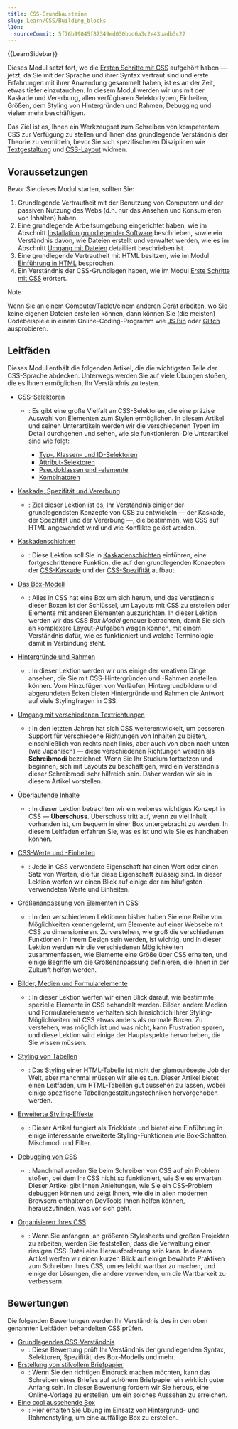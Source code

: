 ```yaml
---
title: CSS-Grundbausteine
slug: Learn/CSS/Building_blocks
l10n:
  sourceCommit: 5f76b99045f87349ed030bbd6a3c2e43badb3c22
---
```


{{LearnSidebar}}

Dieses Modul setzt fort, wo die [Ersten Schritte mit CSS](/de/docs/Learn/CSS/First_steps) aufgehört haben — jetzt, da Sie mit der Sprache und ihrer Syntax vertraut sind und erste Erfahrungen mit ihrer Anwendung gesammelt haben, ist es an der Zeit, etwas tiefer einzutauchen. In diesem Modul werden wir uns mit der Kaskade und Vererbung, allen verfügbaren Selektortypen, Einheiten, Größen, dem Styling von Hintergründen und Rahmen, Debugging und vielem mehr beschäftigen.

Das Ziel ist es, Ihnen ein Werkzeugset zum Schreiben von kompetentem CSS zur Verfügung zu stellen und Ihnen das grundlegende Verständnis der Theorie zu vermitteln, bevor Sie sich spezifischeren Disziplinen wie [Textgestaltung](/de/docs/Learn/CSS/Styling_text) und [CSS-Layout](/de/docs/Learn/CSS/CSS_layout) widmen.

## Voraussetzungen

Bevor Sie dieses Modul starten, sollten Sie:

1. Grundlegende Vertrautheit mit der Benutzung von Computern und der passiven Nutzung des Webs (d.h. nur das Ansehen und Konsumieren von Inhalten) haben.
2. Eine grundlegende Arbeitsumgebung eingerichtet haben, wie im Abschnitt [Installation grundlegender Software](/de/docs/Learn/Getting_started_with_the_web/Installing_basic_software) beschrieben, sowie ein Verständnis davon, wie Dateien erstellt und verwaltet werden, wie es im Abschnitt [Umgang mit Dateien](/de/docs/Learn/Getting_started_with_the_web/Dealing_with_files) detailliert beschrieben ist.
3. Eine grundlegende Vertrautheit mit HTML besitzen, wie im Modul [Einführung in HTML](/de/docs/Learn/HTML/Introduction_to_HTML) besprochen.
4. Ein Verständnis der CSS-Grundlagen haben, wie im Modul [Erste Schritte mit CSS](/de/docs/Learn/CSS/First_steps) erörtert.

> [!NOTE]
> Wenn Sie an einem Computer/Tablet/einem anderen Gerät arbeiten, wo Sie keine eigenen Dateien erstellen können, dann können Sie (die meisten) Codebeispiele in einem Online-Coding-Programm wie [JS Bin](https://jsbin.com/) oder [Glitch](https://glitch.com/) ausprobieren.

## Leitfäden

Dieses Modul enthält die folgenden Artikel, die die wichtigsten Teile der CSS-Sprache abdecken. Unterwegs werden Sie auf viele Übungen stoßen, die es Ihnen ermöglichen, Ihr Verständnis zu testen.

- [CSS-Selektoren](/de/docs/Learn/CSS/Building_blocks/Selectors)

  - : Es gibt eine große Vielfalt an CSS-Selektoren, die eine präzise Auswahl von Elementen zum Stylen ermöglichen. In diesem Artikel und seinen Unterartikeln werden wir die verschiedenen Typen im Detail durchgehen und sehen, wie sie funktionieren. Die Unterartikel sind wie folgt:

    - [Typ-, Klassen- und ID-Selektoren](/de/docs/Learn/CSS/Building_blocks/Selectors/Type_Class_and_ID_Selectors)
    - [Attribut-Selektoren](/de/docs/Learn/CSS/Building_blocks/Selectors/Attribute_selectors)
    - [Pseudoklassen und -elemente](/de/docs/Learn/CSS/Building_blocks/Selectors/Pseudo-classes_and_pseudo-elements)
    - [Kombinatoren](/de/docs/Learn/CSS/Building_blocks/Selectors/Combinators)

- [Kaskade, Spezifität und Vererbung](/de/docs/Learn/CSS/Building_blocks/Cascade_and_inheritance)

  - : Ziel dieser Lektion ist es, Ihr Verständnis einiger der grundlegendsten Konzepte von CSS zu entwickeln — der Kaskade, der Spezifität und der Vererbung —, die bestimmen, wie CSS auf HTML angewendet wird und wie Konflikte gelöst werden.

- [Kaskadenschichten](/de/docs/Learn/CSS/Building_blocks/Cascade_layers)

  - : Diese Lektion soll Sie in [Kaskadenschichten](/de/docs/Web/CSS/@layer) einführen, eine fortgeschrittenere Funktion, die auf den grundlegenden Konzepten der [CSS-Kaskade](/de/docs/Web/CSS/Cascade) und der [CSS-Spezifität](/de/docs/Web/CSS/Specificity) aufbaut.

- [Das Box-Modell](/de/docs/Learn/CSS/Building_blocks/The_box_model)
  - : Alles in CSS hat eine Box um sich herum, und das Verständnis dieser Boxen ist der Schlüssel, um Layouts mit CSS zu erstellen oder Elemente mit anderen Elementen auszurichten. In dieser Lektion werden wir das CSS _Box Model_ genauer betrachten, damit Sie sich an komplexere Layout-Aufgaben wagen können, mit einem Verständnis dafür, wie es funktioniert und welche Terminologie damit in Verbindung steht.
- [Hintergründe und Rahmen](/de/docs/Learn/CSS/Building_blocks/Backgrounds_and_borders)
  - : In dieser Lektion werden wir uns einige der kreativen Dinge ansehen, die Sie mit CSS-Hintergründen und -Rahmen anstellen können. Vom Hinzufügen von Verläufen, Hintergrundbildern und abgerundeten Ecken bieten Hintergründe und Rahmen die Antwort auf viele Stylingfragen in CSS.
- [Umgang mit verschiedenen Textrichtungen](/de/docs/Learn/CSS/Building_blocks/Handling_different_text_directions)
  - : In den letzten Jahren hat sich CSS weiterentwickelt, um besseren Support für verschiedene Richtungen von Inhalten zu bieten, einschließlich von rechts nach links, aber auch von oben nach unten (wie Japanisch) — diese verschiedenen Richtungen werden als **Schreibmodi** bezeichnet. Wenn Sie Ihr Studium fortsetzen und beginnen, sich mit Layouts zu beschäftigen, wird ein Verständnis dieser Schreibmodi sehr hilfreich sein. Daher werden wir sie in diesem Artikel vorstellen.
- [Überlaufende Inhalte](/de/docs/Learn/CSS/Building_blocks/Overflowing_content)
  - : In dieser Lektion betrachten wir ein weiteres wichtiges Konzept in CSS — **Überschuss**. Überschuss tritt auf, wenn zu viel Inhalt vorhanden ist, um bequem in einer Box untergebracht zu werden. In diesem Leitfaden erfahren Sie, was es ist und wie Sie es handhaben können.
- [CSS-Werte und -Einheiten](/de/docs/Learn/CSS/Building_blocks/Values_and_units)
  - : Jede in CSS verwendete Eigenschaft hat einen Wert oder einen Satz von Werten, die für diese Eigenschaft zulässig sind. In dieser Lektion werfen wir einen Blick auf einige der am häufigsten verwendeten Werte und Einheiten.
- [Größenanpassung von Elementen in CSS](/de/docs/Learn/CSS/Building_blocks/Sizing_items_in_CSS)
  - : In den verschiedenen Lektionen bisher haben Sie eine Reihe von Möglichkeiten kennengelernt, um Elemente auf einer Webseite mit CSS zu dimensionieren. Zu verstehen, wie groß die verschiedenen Funktionen in Ihrem Design sein werden, ist wichtig, und in dieser Lektion werden wir die verschiedenen Möglichkeiten zusammenfassen, wie Elemente eine Größe über CSS erhalten, und einige Begriffe um die Größenanpassung definieren, die Ihnen in der Zukunft helfen werden.
- [Bilder, Medien und Formularelemente](/de/docs/Learn/CSS/Building_blocks/Images_media_form_elements)
  - : In dieser Lektion werfen wir einen Blick darauf, wie bestimmte spezielle Elemente in CSS behandelt werden. Bilder, andere Medien und Formularelemente verhalten sich hinsichtlich Ihrer Styling-Möglichkeiten mit CSS etwas anders als normale Boxen. Zu verstehen, was möglich ist und was nicht, kann Frustration sparen, und diese Lektion wird einige der Hauptaspekte hervorheben, die Sie wissen müssen.
- [Styling von Tabellen](/de/docs/Learn/CSS/Building_blocks/Styling_tables)
  - : Das Styling einer HTML-Tabelle ist nicht der glamouröseste Job der Welt, aber manchmal müssen wir alle es tun. Dieser Artikel bietet einen Leitfaden, um HTML-Tabellen gut aussehen zu lassen, wobei einige spezifische Tabellengestaltungstechniken hervorgehoben werden.
- [Erweiterte Styling-Effekte](/de/docs/Learn/CSS/Building_blocks/Advanced_styling_effects)
  - : Dieser Artikel fungiert als Trickkiste und bietet eine Einführung in einige interessante erweiterte Styling-Funktionen wie Box-Schatten, Mischmodi und Filter.
- [Debugging von CSS](/de/docs/Learn/CSS/Building_blocks/Debugging_CSS)
  - : Manchmal werden Sie beim Schreiben von CSS auf ein Problem stoßen, bei dem Ihr CSS nicht so funktioniert, wie Sie es erwarten. Dieser Artikel gibt Ihnen Anleitungen, wie Sie ein CSS-Problem debuggen können und zeigt Ihnen, wie die in allen modernen Browsern enthaltenen DevTools Ihnen helfen können, herauszufinden, was vor sich geht.
- [Organisieren Ihres CSS](/de/docs/Learn/CSS/Building_blocks/Organizing)
  - : Wenn Sie anfangen, an größeren Stylesheets und großen Projekten zu arbeiten, werden Sie feststellen, dass die Verwaltung einer riesigen CSS-Datei eine Herausforderung sein kann. In diesem Artikel werfen wir einen kurzen Blick auf einige bewährte Praktiken zum Schreiben Ihres CSS, um es leicht wartbar zu machen, und einige der Lösungen, die andere verwenden, um die Wartbarkeit zu verbessern.

## Bewertungen

Die folgenden Bewertungen werden Ihr Verständnis des in den oben genannten Leitfäden behandelten CSS prüfen.

- [Grundlegendes CSS-Verständnis](/de/docs/Learn/CSS/Building_blocks/Fundamental_CSS_comprehension)
  - : Diese Bewertung prüft Ihr Verständnis der grundlegenden Syntax, Selektoren, Spezifität, des Box-Modells und mehr.
- [Erstellung von stilvollem Briefpapier](/de/docs/Learn/CSS/Building_blocks/Creating_fancy_letterheaded_paper)
  - : Wenn Sie den richtigen Eindruck machen möchten, kann das Schreiben eines Briefes auf schönem Briefpapier ein wirklich guter Anfang sein. In dieser Bewertung fordern wir Sie heraus, eine Online-Vorlage zu erstellen, um ein solches Aussehen zu erreichen.
- [Eine cool aussehende Box](/de/docs/Learn/CSS/Building_blocks/A_cool_looking_box)
  - : Hier erhalten Sie Übung im Einsatz von Hintergrund- und Rahmenstyling, um eine auffällige Box zu erstellen.
